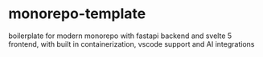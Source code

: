 # monorepo-template
boilerplate for modern monorepo with fastapi backend and svelte 5 frontend, with built in containerization, vscode support and AI integrations
